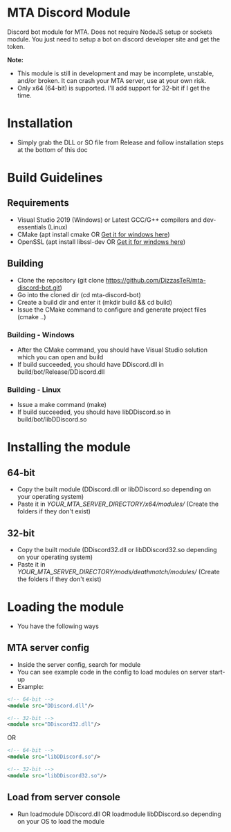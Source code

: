# MTA Discord Module
Discord bot module for MTA. Does not require NodeJS setup or sockets module. You just need to setup a bot on discord developer site and get the token.

**Note:**
- This module is still in development and may be incomplete, unstable, and/or broken. It can crash your MTA server, use at your own risk.
- Only x64 (64-bit) is supported. I'll add support for 32-bit if I get the time.

# Installation
- Simply grab the DLL or SO file from Release and follow installation steps at the bottom of this doc

# Build Guidelines
## Requirements
- Visual Studio 2019 (Windows) or Latest GCC/G++ compilers and dev-essentials (Linux)
- CMake (apt install cmake OR [Get it for windows here](https://cmake.org/download/))
- OpenSSL (apt install libssl-dev OR [Get it for windows here](https://slproweb.com/products/Win32OpenSSL.html))

## Building
- Clone the repository (git clone https://github.com/DizzasTeR/mta-discord-bot.git)
- Go into the cloned dir (cd mta-discord-bot)
- Create a build dir and enter it (mkdir build && cd build)
- Issue the CMake command to configure and generate project files (cmake ..)

### Building - Windows
- After the CMake command, you should have Visual Studio solution which you can open and build
- If build succeeded, you should have DDiscord.dll in build/bot/Release/DDiscord.dll

### Building - Linux
- Issue a make command (make)
- If build succeeded, you should have libDDiscord.so in build/bot/libDDiscord.so

# Installing the module
## 64-bit
- Copy the built module (DDiscord.dll or libDDiscord.so depending on your operating system)
- Paste it in *YOUR_MTA_SERVER_DIRECTORY/x64/modules/* (Create the folders if they don't exist)

## 32-bit
- Copy the built module (DDiscord32.dll or libDDiscord32.so depending on your operating system)
- Paste it in *YOUR_MTA_SERVER_DIRECTORY/mods/deathmatch/modules/* (Create the folders if they don't exist)

# Loading the module
- You have the following ways

## MTA server config
- Inside the server config, search for module
- You can see example code in the config to load modules on server start-up
- Example: 
```xml
<!-- 64-bit -->
<module src="DDiscord.dll"/>

<!-- 32-bit -->
<module src="DDiscord32.dll"/>
```
OR
```xml
<!-- 64-bit -->
<module src="libDDiscord.so"/>

<!-- 32-bit -->
<module src="libDDiscord32.so"/>
```

## Load from server console
- Run loadmodule DDiscord.dll OR loadmodule libDDiscord.so depending on your OS to load the module
